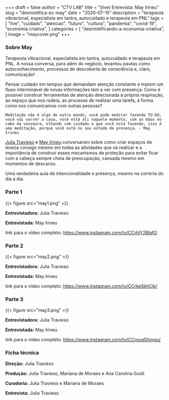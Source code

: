 +++
draft = false
author = "CTV LAB"
title = "(live) Entrevista: May Irineu"
slug = "desmistifica-ec-may"
date = "2020-07-15"
description = "terapeuta vibracional, especialista em tantra, autocuidado e terapeuta em PNL⁣"
tags = [
    "live",
    "cuidado",
    "atencao",
    "futuro",
    "cultura",
    "pandemia",
    "covid-19",
    "economia criativa",
]
categories = [
    "desmistificando-a-economia-criativa",
]
image = "maycover.png"
+++

### Sobre May

Terapeuta vibracional, especialista em tantra, autocuidado e terapeuta em PNL. A nossa conversa, para além do negócio, levantou pautas como autoconhecimento, processos de descoberta de consciência e, claro, comunicação!

Pensar cuidado em tempos que demandam atenção constante e trazem um fluxo interminável de novas informações tem a ver com presença. Como é possível construir ferramentas de atenção direcionada à própria respiração, ao espaço que nos rodeia, ao processo de realizar uma tarefa, à forma como nos comunicamos com outras pessoas?

`Meditação não é algo de outro mundo, você pode meditar fazendo TU-DO, você vai varrer a casa, você está ali naquele momento, com as mãos no cabo da vassoura, olhando com cuidado o que você está fazendo, isso é uma meditação, porque você está no seu estado de presença. - May Irineu`

[Julia Travieso](https://www.instagram.com/juliagtr/) e [May Irineu](https://www.instagram.com/mayirineu_tantra/) conversaram sobre como criar espaços de leveza consigo mesmo em todas as atividades que vá realizar e a importância de construir esses mecanismos de proteção para evitar ficar com a cabeça sempre cheia de preocupação, cansada mesmo em momentos de descanso.

Uma verdadeira aula de intencionalidade e presença, mesmo na correria do dia a dia.


### Parte 1

{{< figure src="may1.png" >}}

**Entrevistadora:** Julia Travieso

**Entrevistada:** May Irineu

link para o vídeo completo: https://www.instagram.com/tv/CCrhlY2BbA1/


### Parte 2

{{< figure src="may2.png" >}}

**Entrevistadora:** Julia Travieso

**Entrevistada:** May Irineu

link para o vídeo completo: https://www.instagram.com/tv/CCrkeSkhClk/

### Parte 3

{{< figure src="may3.png" >}}

**Entrevistadora:** Julia Travieso

**Entrevistada:** May Irineu

link para o vídeo completo: https://www.instagram.com/tv/CCrnugDhmgu/

### Ficha técnica

**Direção:** Julia Travieso

**Produção:** Julia Travieso, Mariana de Moraes e Ana Carolina Guidi

**Curadoria:** Julia Travieso e Mariana de Moraes

**Entrevista:** Julia Travieso
